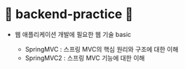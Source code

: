# 🐣 backend-practice 🐣

- 웹 애플리케이션 개발에 필요한 웹 기술 basic

   - SpringMVC : 스프링 MVC의 핵심 원리와 구조에 대한 이해
   - SpringMVC2 : 스프링 MVC 기능에 대한 이해
